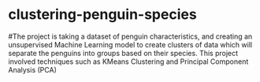 # clustering-penguin-species
#The project is taking a dataset of penguin characteristics, and creating an unsupervised Machine Learning model to create clusters of data which will separate the penguins into groups based on their species. This project involved techniques such as KMeans Clustering and Principal Component Analysis (PCA)
